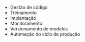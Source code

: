* Gestão de código
* Treinamento
* Implantação
* Monitoramento
* Versionamento de modelos
* Automação do ciclo de produção